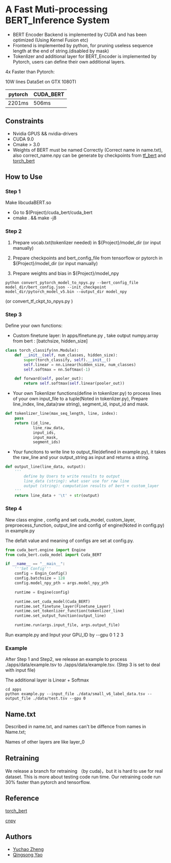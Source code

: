 # A Fast Muti-processing BERT_Inference System

- BERT Encoder Backend is implemented by CUDA and has been optimized (Using Kernel Fusion etc)
- Frontend is implemented by python, for pruning useless sequence length at the end of string.(disabled by mask)
- Tokenlizer and additional layer for BERT_Encoder is implemented by Pytorch, users can define their own additional layers.

4x Faster than Pytorch:

10W lines DataSet on GTX 1080TI

pytorch | CUDA_BERT
---- | ----
2201ms | 506ms

## Constraints
- Nvidia GPUS && nvidia-drivers
- CUDA 9.0
- Cmake > 3.0
- Weights of BERT must be named Correctly (Correct name in name.txt), also correct_name.npy can be generate by checkpoints from [tf_bert](https://github.com/google-research/bert) and [torch_bert](https://github.com/huggingface/pytorch-pretrained-BERT)
## How to Use


### Step 1 
Make libcudaBERT.so
- Go to $(Project)/cuda_bert/cuda_bert
- cmake . && make -j8 

### Step 2

1. Prepare vocab.txt(tokenlizer needed) in ${Project}/model_dir (or input manually)

2. Prepare checkpoints and bert_config_file from tensorflow or pytorch in ${Project}/model_dir  (or input manually)

3. Prepare weights and bias in ${Project}/model_npy
```shell
python convert_pytorch_model_to_npys.py --bert_config_file model_dir/bert_config.json --init_checkpoint model_dir/pytorch_model_v5.bin --output_dir model_npy
```
(or convert_tf_ckpt_to_npys.py )

### Step 3
Define your own functions:

- Custom finetune layer: In apps/finetune.py , take output numpy.array from bert : [batchsize, hidden_size]
```python
class torch_classify(nn.Module):
    def __init__(self, num_classes, hidden_size):
        super(torch_classify, self).__init__()
        self.linear = nn.Linear(hidden_size, num_classes)
        self.softmax = nn.Softmax(-1)

    def forward(self, pooler_out):
        return self.softmax(self.linear(pooler_out))
```
- Your own Tokenlizer functions(define in tokenlizer.py) to process lines of your own input_file to a tuple(Noted in tokenlizer.py), Prepare line_index, line_data(raw string), segment_id, input_id and mask.
```python
def tokenlizer_line(max_seq_length, line, index):
    pass
    return (id_line,
            line_raw_data,
            input_ids,
            input_mask,
            segment_ids)
```
- Your funcitons to write line to output_file(defined in example.py), it takes the raw_line and your output_string as input and returns a string.
```python
def output_line(line_data, output):
    '''
        define by Users to write results to output
        line_data (string): what user use for raw line
        output (string): computation results of bert + custom_layer
    '''
    return line_data + '\t' + str(output)
```

### Step 4 

New class engine , config and set cuda_model, custom_layer, preproecess_function, output_line and config of engine(Noted in config.py) in example.py

The defalt value and meaning of configs are set at config.py.

```python
from cuda_bert.engine import Engine
from cuda_bert.cuda_model import Cuda_BERT

if __name__ == "__main__":
    '''Set Config'''
    config = Engin_Config()
    config.batchsize = 128
    config.model_npy_pth = args.model_npy_pth

    runtime = Engine(config)

    runtime.set_cuda_model(Cuda_BERT)
    runtime.set_finetune_layer(Finetune_Layer)
    runtime.set_tokenlizer_function(tokenlizer_line)
    runtime.set_output_function(output_line)

    runtime.run(args.input_file, args.output_file)
```

Run example.py and Input your GPU_ID by --gpu 0 1 2 3

### Example
After Step 1 and Step2, we release an example to process ./apps/data/example.tsv to ./apps/data/example.tsv. (Step 3 is set to deal with input file)

The additional layer is Linear + Softmax

```shell
cd apps
python example.py --input_file ./data/small_v6_label_data.tsv --output_file ./data/test.tsv --gpu 0
```

## Name.txt
Described in name.txt, and names can't be diffence from names in Name.txt;

Names of other layers are like layer_0

## Retraining

We release a branch for retraining （by cuda)，but it is hard to use for real dataset.  This is more about testing code run time.  Our retraining code run 30% faster than pytorch and tensorflow.

## Reference
[torch_bert](https://github.com/huggingface/pytorch-pretrained-BERT)

[cnpy](https://github.com/rogersce/cnpy)

## Authors

- [Yuchao Zheng](https://github.com/YuchaoZheng)
- [Qingsong Yao](https://github.com/qsyao)

